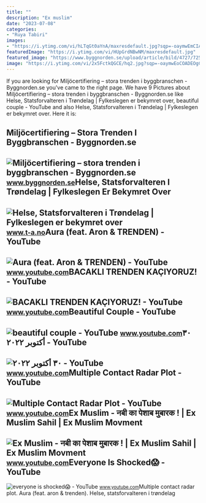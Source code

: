 ```yaml
---
title: ""
description: "Ex muslim"
date: "2023-07-08"
categories:
- "Ruya Tabiri"
images:
- "https://i.ytimg.com/vi/hLTqGt0aYnA/maxresdefault.jpg?sqp=-oaymwEmCIAKENAF8quKqQMa8AEB-AGUA4AC0AWKAgwIABABGGUgXChTMA8=&amp;rs=AOn4CLDHodJ9I-NMek4MYUMjsjSF0s6NMg"
featuredImage: "https://i.ytimg.com/vi/HUpGrdNBwNM/maxresdefault.jpg"
featured_image: "https://www.byggnorden.se/upload/article/bild/4727/725163/sg_s.png"
image: "https://i.ytimg.com/vi/2x5FctkQGCE/hq2.jpg?sqp=-oaymwEoCOADEOgC8quKqQMcGADwAQH4Ac4FgAKACooCDAgAEAEYZSBcKFEwDw==&amp;rs=AOn4CLCwCyyuF17i-NMek9wQeyjxFIgXIA"
---
```


If you are looking for Miljöcertifiering – stora trenden i byggbranschen - Byggnorden.se you've came to the right page. We have 9 Pictures about Miljöcertifiering – stora trenden i byggbranschen - Byggnorden.se like Helse, Statsforvalteren i Trøndelag | Fylkeslegen er bekymret over, beautiful couple - YouTube and also Helse, Statsforvalteren i Trøndelag | Fylkeslegen er bekymret over. Here it is:

Miljöcertifiering – Stora Trenden I Byggbranschen - Byggnorden.se
-----------------------------------------------------------------

 ![Miljöcertifiering – stora trenden i byggbranschen - Byggnorden.se](https://www.byggnorden.se/upload/article/bild/4727/725163/sg_s.png) <small>www.byggnorden.se</small>Helse, Statsforvalteren I Trøndelag | Fylkeslegen Er Bekymret Over
------------------------------------------------------------------

 ![Helse, Statsforvalteren i Trøndelag | Fylkeslegen er bekymret over](https://g.api.no/obscura/API/dynamic/r1/ece5/tr_2000_2000_s_f/1636529374000/tron/2021/11/10/8/Fylkeslege-Jan-Vaage-SVF-00813-%2BFoto_Leif_Arne_Holme.jpg?chk=72F945) <small>www.t-a.no</small>Aura (feat. Aron &amp; TRENDEN) - YouTube
-----------------------------------------

 ![Aura (feat. Aron & TRENDEN) - YouTube](https://i.ytimg.com/vi/HUpGrdNBwNM/maxresdefault.jpg) <small>www.youtube.com</small>BACAKLI TRENDEN KAÇIYORUZ! - YouTube
------------------------------------

 ![BACAKLI TRENDEN KAÇIYORUZ! - YouTube](https://i.ytimg.com/vi/aONZhX1uzTw/maxresdefault.jpg) <small>www.youtube.com</small>Beautiful Couple - YouTube
--------------------------

 ![beautiful couple - YouTube](https://i.ytimg.com/vi/I_nmeK9gbAc/maxres2.jpg?sqp=-oaymwEoCIAKENAF8quKqQMcGADwAQH4AZQDgALQBYoCDAgAEAEYciBQKEYwDw==&rs=AOn4CLAR646PWu-uT_sezVFkrsWiL290Xw) <small>www.youtube.com</small>٣٠ أكتوبر ٢٠٢٢ - YouTube
------------------------

 ![٣٠ أكتوبر ٢٠٢٢ - YouTube](https://i.ytimg.com/vi/2x5FctkQGCE/hq2.jpg?sqp=-oaymwEoCOADEOgC8quKqQMcGADwAQH4Ac4FgAKACooCDAgAEAEYZSBcKFEwDw==&rs=AOn4CLCwCyyuF17i-NMek9wQeyjxFIgXIA) <small>www.youtube.com</small>Multiple Contact Radar Plot - YouTube
-------------------------------------

 ![Multiple Contact Radar Plot - YouTube](https://i.ytimg.com/vi/hLTqGt0aYnA/maxresdefault.jpg?sqp=-oaymwEmCIAKENAF8quKqQMa8AEB-AGUA4AC0AWKAgwIABABGGUgXChTMA8=&rs=AOn4CLDHodJ9I-NMek4MYUMjsjSF0s6NMg) <small>www.youtube.com</small>Ex Muslim - नबी का पेशाब मुबारक ! | Ex Muslim Sahil | Ex Muslim Movment
-----------------------------------------------------------------------

 ![Ex Muslim - नबी का पेशाब मुबारक ! | Ex Muslim Sahil | Ex Muslim Movment](https://i.ytimg.com/vi/aZ6I_NmeK30/maxresdefault.jpg) <small>www.youtube.com</small>Everyone Is Shocked😱 - YouTube
------------------------------

 ![everyone is shocked😱 - YouTube](https://i.ytimg.com/vi/i_NMEk39unM/maxres2.jpg?sqp=-oaymwEoCIAKENAF8quKqQMcGADwAQH4Ac4FgAKACooCDAgAEAEYciBFKDowDw==&rs=AOn4CLA1_NcnPSr-MpsRqbXMKIUxEChGJw) <small>www.youtube.com</small>Multiple contact radar plot. Aura (feat. aron &amp; trenden). Helse, statsforvalteren i trøndelag

